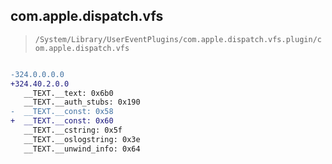 ## com.apple.dispatch.vfs

> `/System/Library/UserEventPlugins/com.apple.dispatch.vfs.plugin/com.apple.dispatch.vfs`

```diff

-324.0.0.0.0
+324.40.2.0.0
   __TEXT.__text: 0x6b0
   __TEXT.__auth_stubs: 0x190
-  __TEXT.__const: 0x58
+  __TEXT.__const: 0x60
   __TEXT.__cstring: 0x5f
   __TEXT.__oslogstring: 0x3e
   __TEXT.__unwind_info: 0x64

```
